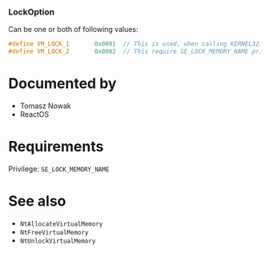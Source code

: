 ### LockOption

Can be one or both of following values:

```cpp
#define VM_LOCK_1       0x0001  // This is used, when calling KERNEL32.DLL VirtualLock routine
#define VM_LOCK_2       0x0002  // This require SE_LOCK_MEMORY_NAME privilege
```

# Documented by

* Tomasz Nowak
* ReactOS

# Requirements

Privilege: `SE_LOCK_MEMORY_NAME`

# See also

* `NtAllocateVirtualMemory`
* `NtFreeVirtualMemory`
* `NtUnlockVirtualMemory`
